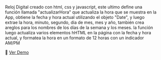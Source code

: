 Reloj Digital creado con html, css y javascript, este ultimo define una función llamada "actualizarHora" que actualiza la hora que se muestra en la App, obtiene la fecha y hora actual utilizando el objeto "Date", y luego extrae la hora, minuto, segundo, dia de mes, mes y año, también crea areglos para los nombres de los días de la semana y los meses. la función luego actualiza varios elementos hHTML en la página con la fecha y hora actual, y formatea la hora en un formato de 12 horas con un indicador AM/PM

🔗 <a href="https://marceloadan73.github.io/Reloj-Js/">Ver Demo</a>
